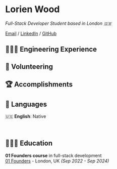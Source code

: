 # Lorien Wood

_Full-Stack Developer Student based in London 🇬🇧_ <br>

[Email](mailto:lorienmwood@gmail.com) / [LinkedIn](https://www.linkedin.com/in/lorienwood) / [GitHub](https://github.com/lorienmwood)

## 👩🏼‍💻 Engineering Experience

## 📌 Volunteering
    
## 🏆 Accomplishments

## 💬 Languages

🇺🇸 **English**: Native <br>
<br><br>

## 👩🏼‍🎓 Education

**01 Founders course** in full-stack development<br>
[01 Founders](https://01founders.co/) - London, UK _(Sep 2022 - Sep 2024)_ <br>
